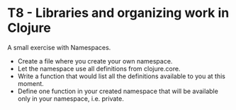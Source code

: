 # T8 - Libraries and organizing work in Clojure
A small exercise with Namespaces.

* Create a file where you create your own namespace. 
* Let the namespace use all definitions from clojure.core. 
* Write a function that would list all the definitions available to you at this moment.
* Define one function in your created namespace that will be available only in your namespace, i.e. private.
